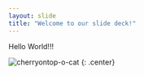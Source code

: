 ```yaml
---
layout: slide
title: "Welcome to our slide deck!"
---
```


Hello World!!!

![cherryontop-o-cat](https://octodex.github.com/images/cherryontop-o-cat.png)
{: .center}
